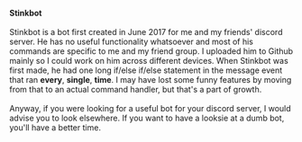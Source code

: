 **Stinkbot**
<br><br>
Stinkbot is a bot first created in June 2017 for me and my friends' discord server. He has no useful functionality whatsoever and most
of his commands are specific to me and my friend group. I uploaded him to Github mainly so I could work on him across different devices.
When Stinkbot was first made, he had one long if/else if/else statement in the message event that ran **every**, **single**, **time**. I may
have lost some funny features by moving from that to an actual command handler, but that's a part of growth.
<br>
<br>
Anyway, if you were looking for a useful bot for your discord server, I would advise you to look elsewhere. If you want to have a looksie at a dumb
bot, you'll have a better time.